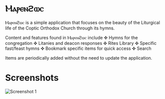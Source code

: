 # Ⲙⲁⲣⲉⲛϩⲱⲥ 

Ⲙⲁⲣⲉⲛϩⲱⲥ is a simple application that focuses on the beauty of the Liturgical life of the Coptic Orthodox Church through its hymns.

Content and features found in Ⲙⲁⲣⲉⲛϩⲱⲥ include
✜ Hymns for the congregation
✜ Litanies and deacon responses
✜ Rites Library
✜ Specific fast/feast hymns 
✜ Bookmark specific items for quick access
✜ Search 

Items are periodically added without the need to update the application.  

# Screenshots
![Screenshot 1](https://demo.chevereto.com/i/screenshot-1559192188.Q0l)

